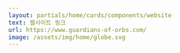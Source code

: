 ```yaml
---
layout: partials/home/cards/components/website
text: 웹사이트 링크
url: https://www.guardians-of-orbs.com/
image: /assets/img/home/globe.svg
---
```

